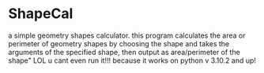 # ShapeCal
a simple geometry shapes calculator.
this program calculates the area or perimeter of geometry
shapes by choosing the shape and takes the arguments of 
the specified shape, then output as area/perimeter of the
shape"
LOL u cant even run it!!! because it works on python v 3.10.2 and up!
